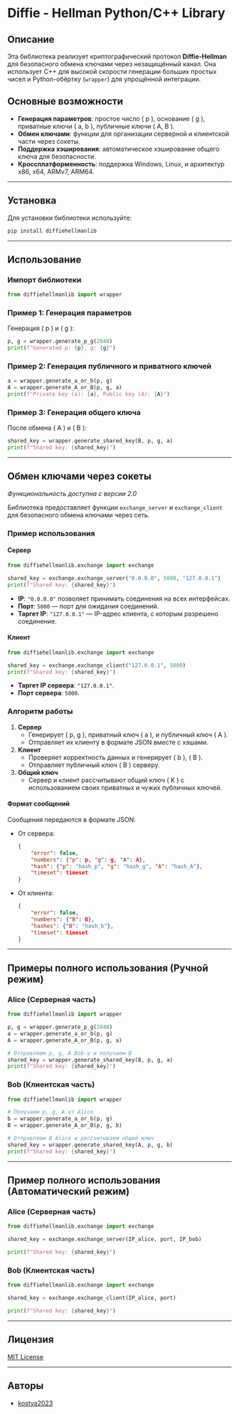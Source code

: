 # Diffie - Hellman Python/C++ Library

## Описание
Эта библиотека реализует криптографический протокол **Diffie-Hellman** для безопасного обмена ключами через незащищённый канал. 
Она использует C++ для высокой скорости генерации больших простых чисел и Python-обёртку (`wrapper`) для упрощённой интеграции.

## Основные возможности
- **Генерация параметров**: простое число \( p \), основание \( g \), приватные ключи \( a, b \), публичные ключи \( A, B \).
- **Обмен ключами**: функции для организации серверной и клиентской части через сокеты.
- **Поддержка хэширования**: автоматическое хэширование общего ключа для безопасности.
- **Кроссплатформенность**: поддержка Windows, Linux, и архитектур x86, x64, ARMv7, ARM64.

---

## Установка
Для установки библиотеки используйте:

```bash
pip install diffiehellmanlib
```

---

## Использование
### Импорт библиотеки
```python
from diffiehellmanlib import wrapper
```

### Пример 1: Генерация параметров
Генерация \( p \) и \( g \):
```python
p, g = wrapper.generate_p_g(2048)
print(f"Generated p: {p}, g: {g}")
```

### Пример 2: Генерация публичного и приватного ключей
```python
a = wrapper.generate_a_or_b(p, g)
A = wrapper.generate_A_or_B(p, g, a)
print(f"Private key (a): {a}, Public key (A): {A}")
```

### Пример 3: Генерация общего ключа
После обмена \( A \) и \( B \):
```python
shared_key = wrapper.generate_shared_key(B, p, g, a)
print(f"Shared key: {shared_key}")
```

---

## **Обмен ключами через сокеты**

*Функциональность доступна с версии 2.0*

Библиотека предоставляет функции `exchange_server` и `exchange_client` для безопасного обмена ключами через сеть.

### **Пример использования**
#### **Сервер**
```python
from diffiehellmanlib.exchange import exchange

shared_key = exchange.exchange_server("0.0.0.0", 5000, "127.0.0.1")
print(f"Shared key: {shared_key}")
```
- **IP**: `"0.0.0.0"` позволяет принимать соединения на всех интерфейсах.
- **Порт**: `5000` — порт для ожидания соединений.
- **Таргет IP**: `"127.0.0.1"` — IP-адрес клиента, с которым разрешено соединение.

#### **Клиент**
```python
from diffiehellmanlib.exchange import exchange

shared_key = exchange.exchange_client("127.0.0.1", 5000)
print(f"Shared key: {shared_key}")
```
- **Таргет IP сервера**: `"127.0.0.1"`.
- **Порт сервера**: `5000`.

### Алгоритм работы
1. **Сервер**
   - Генерирует \( p, g \), приватный ключ \( a \), и публичный ключ \( A \).
   - Отправляет их клиенту в формате JSON вместе с хэшами.
2. **Клиент**
   - Проверяет корректность данных и генерирует \( b \), \( B \).
   - Отправляет публичный ключ \( B \) серверу.
3. **Общий ключ**
   - Сервер и клиент рассчитывают общий ключ \( K \) с использованием своих приватных и чужих публичных ключей.

#### Формат сообщений
Сообщения передаются в формате JSON:
- От сервера:
  ```json
  {
      "error": false,
      "numbers": {"p": p, "g": g, "A": A},
      "hash": {"p": "hash_p", "g": "hash_g", "A": "hash_A"},
      "timeset": timeset
  }
  ```
- От клиента:
  ```json
  {
      "error": false,
      "numbers": {"B": B},
      "hashes": {"B": "hash_b"},
      "timeset": timeset
  }
  ```

---

## Примеры полного использования (Ручной режим)

### Alice (Серверная часть)
```python
from diffiehellmanlib import wrapper

p, g = wrapper.generate_p_g(2048)
a = wrapper.generate_a_or_b(p, g)
A = wrapper.generate_A_or_B(p, g, a)

# Отправляем p, g, A Bob-у и получаем B
shared_key = wrapper.generate_shared_key(B, p, g, a)
print(f"Shared key: {shared_key}")
```

### Bob (Клиентская часть)
```python
from diffiehellmanlib import wrapper

# Получаем p, g, A от Alice
b = wrapper.generate_a_or_b(p, g)
B = wrapper.generate_A_or_B(p, g, b)

# Отправляем B Alice и рассчитываем общий ключ
shared_key = wrapper.generate_shared_key(A, p, g, b)
print(f"Shared key: {shared_key}")
```
---
## Пример полного использования (Автоматический режим)

### Alice (Серверная часть)
```python
from diffiehellmanlib.exchange import exchange

shared_key = exchange.exchange_server(IP_alice, port, IP_bob)

print(f"Shared key: {shared_key}")
```

### Bob (Клиентская часть)
```python
from diffiehellmanlib.exchange import exchange

shared_key = exchange.exchange_client(IP_alice, port)

print(f"Shared key: {shared_key}")
```
---

## Лицензия

[MIT License](https://choosealicense.com/licenses/mit/)

---

## Авторы
- [kostya2023](https://github.com/kostya2023)
